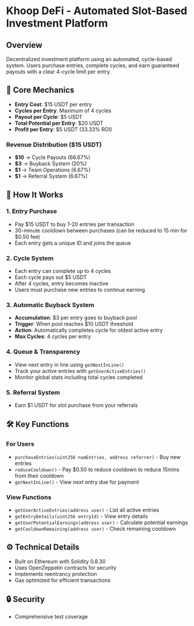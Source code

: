 # Khoop DeFi - Automated Slot-Based Investment Platform

## Overview
Decentralized investment platform using an automated, cycle-based system. Users purchase entries, complete cycles, and earn guaranteed payouts with a clear 4-cycle limit per entry.

## 🎯 Core Mechanics
- **Entry Cost**: $15 USDT per entry
- **Cycles per Entry**: Maximum of 4 cycles
- **Payout per Cycle**: $5 USDT
- **Total Potential per Entry**: $20 USDT
- **Profit per Entry**: $5 USDT (33.33% ROI)

### Revenue Distribution ($15 USDT)
- **$10** → Cycle Payouts (66.67%)
- **$3** → Buyback System (20%)
- **$1** → Team Operations (6.67%)
- **$1** → Referral System (6.67%)

## 🔄 How It Works

### 1. Entry Purchase
- Pay $15 USDT to buy 1-20 entries per transaction
- 30-minute cooldown between purchases (can be reduced to 15 min for $0.50 fee)
- Each entry gets a unique ID and joins the queue

### 2. Cycle System
- Each entry can complete up to 4 cycles
- Each cycle pays out $5 USDT
- After 4 cycles, entry becomes inactive
- Users must purchase new entries to continue earning

### 3. Automatic Buyback System
- **Accumulation**: $3 per entry goes to buyback pool
- **Trigger**: When pool reaches $10 USDT threshold
- **Action**: Automatically completes cycle for oldest active entry
- **Max Cycles**: 4 cycles per entry

### 4. Queue & Transparency
- View next entry in line using `getNextInLine()`
- Track your active entries with `getUserActiveEntries()`
- Monitor global stats including total cycles completed

### 5. Referral System
- Earn $1 USDT for slot purchase from your referrals

## 🛠 Key Functions

### For Users
- `purchaseEntries(uint256 numEntries, address referrer)` - Buy new entries
- `reduceCooldown()` - Pay $0.50 to reduce cooldown to reduce 15mins from their cooldown
- `getNextInLine()` - View next entry due for payment

### View Functions
- `getUserActiveEntries(address user)` - List all active entries
- `getEntryDetails(uint256 entryId)` - View entry details
- `getUserPotentialEarnings(address user)` - Calculate potential earnings
- `getCooldownRemaining(address user)` - Check remaining cooldown

## ⚙️ Technical Details
- Built on Ethereum with Solidity 0.8.30
- Uses OpenZeppelin contracts for security
- Implements reentrancy protection
- Gas optimized for efficient transactions

## 🔒 Security
- Comprehensive test coverage